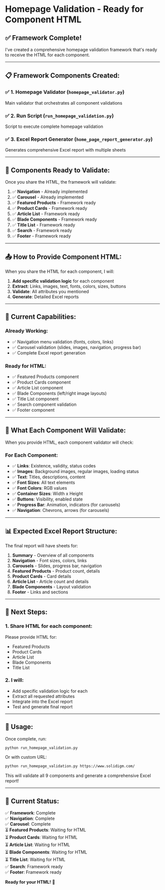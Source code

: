 # Homepage Validation - Ready for Component HTML

## ✅ Framework Complete!

I've created a comprehensive homepage validation framework that's ready to receive the HTML for each component.

---

## 📋 Framework Components Created:

### ✅ 1. **Homepage Validator** (`homepage_validator.py`)
Main validator that orchestrates all component validations

### ✅ 2. **Run Script** (`run_homepage_validation.py`)
Script to execute complete homepage validation

### ✅ 3. **Excel Report Generator** (`home_page_report_generator.py`)
Generates comprehensive Excel report with multiple sheets

---

## 🎯 Components Ready to Validate:

Once you share the HTML, the framework will validate:

1. ✅ **Navigation** - Already implemented
2. ✅ **Carousel** - Already implemented  
3. ✅ **Featured Products** - Framework ready
4. ✅ **Product Cards** - Framework ready
5. ✅ **Article List** - Framework ready
6. ✅ **Blade Components** - Framework ready
7. ✅ **Title List** - Framework ready
8. ✅ **Search** - Framework ready
9. ✅ **Footer** - Framework ready

---

## 📤 How to Provide Component HTML:

When you share the HTML for each component, I will:

1. **Add specific validation logic** for each component
2. **Extract**: Links, images, text, fonts, colors, sizes, buttons
3. **Validate**: All attributes you mentioned
4. **Generate**: Detailed Excel reports

---

## 🚀 Current Capabilities:

### Already Working:
- ✅ Navigation menu validation (fonts, colors, links)
- ✅ Carousel validation (slides, images, navigation, progress bar)
- ✅ Complete Excel report generation

### Ready for HTML:
- ✅ Featured Products component
- ✅ Product Cards component
- ✅ Article List component
- ✅ Blade Components (left/right image layouts)
- ✅ Title List component
- ✅ Search component validation
- ✅ Footer component

---

## 📄 What Each Component Will Validate:

When you provide HTML, each component validator will check:

### For Each Component:
- ✅ **Links**: Existence, validity, status codes
- ✅ **Images**: Background images, regular images, loading status
- ✅ **Text**: Titles, descriptions, content
- ✅ **Font Sizes**: All text elements
- ✅ **Font Colors**: RGB values
- ✅ **Container Sizes**: Width x Height
- ✅ **Buttons**: Visibility, enabled state
- ✅ **Progress Bar**: Animation, indicators (for carousels)
- ✅ **Navigation**: Chevrons, arrows (for carousels)

---

## 📊 Expected Excel Report Structure:

The final report will have sheets for:

1. **Summary** - Overview of all components
2. **Navigation** - Font sizes, colors, links
3. **Carousels** - Slides, progress bar, navigation
4. **Featured Products** - Product count, details
5. **Product Cards** - Card details
6. **Article List** - Article count and details
7. **Blade Components** - Layout validation
8. **Footer** - Links and sections

---

## 📝 Next Steps:

### 1. Share HTML for each component:
Please provide HTML for:
- Featured Products
- Product Cards
- Article List
- Blade Components
- Title List

### 2. I will:
- Add specific validation logic for each
- Extract all requested attributes
- Integrate into the Excel report
- Test and generate final report

---

## 🎯 Usage:

Once complete, run:
```bash
python run_homepage_validation.py
```

Or with custom URL:
```bash
python run_homepage_validation.py https://www.solidigm.com/
```

This will validate all 9 components and generate a comprehensive Excel report!

---

## 🔄 Current Status:

✅ **Framework**: Complete  
✅ **Navigation**: Complete  
✅ **Carousel**: Complete  
⏳ **Featured Products**: Waiting for HTML  
⏳ **Product Cards**: Waiting for HTML  
⏳ **Article List**: Waiting for HTML  
⏳ **Blade Components**: Waiting for HTML  
⏳ **Title List**: Waiting for HTML  
✅ **Search**: Framework ready  
✅ **Footer**: Framework ready  

**Ready for your HTML!** 🚀


